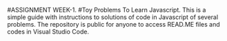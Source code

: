 #ASSIGNMENT WEEK-1.
#Toy Problems To Learn Javascript.
This is a simple guide with instructions to solutions of code in Javascript of several problems.
The repository is public for anyone to access READ.ME files and codes in Visual Studio Code.

